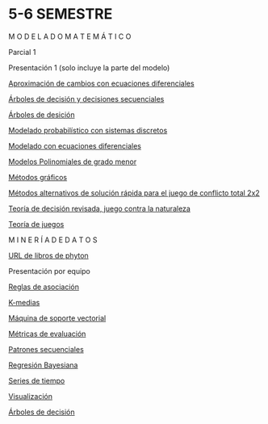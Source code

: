 # 5-6 SEMESTRE

M O D E L A D O                      M A T E M Á T I C O

Parcial 1

Presentación 1 (solo incluye la parte del modelo)

[Aproximación de cambios con ecuaciones diferenciales](https://github.com/jeniferdeleon1860533/5-6-Semestre/blob/main/Aproximaci%C3%B3deCambios_con%20EcuacionesDiferenciales.pdf)

[Árboles de decisión y decisiones secuenciales](https://github.com/jeniferdeleon1860533/5-6-Semestre/blob/main/Arboles_de_Decisi%C3%B3n_y_Secuenciales.pdf)

[Árboles de desición](https://github.com/jeniferdeleon1860533/5-6-Semestre/blob/main/DecisionTrees.pdf)

[Modelado probabilístico con sistemas discretos](https://github.com/jeniferdeleon1860533/5-6-Semestre/blob/main/Modelado%20Probalistico%20con%20Sistemas%20Discretos%20Equipo%202.pdf)

[Modelado con ecuaciones diferenciales](https://github.com/jeniferdeleon1860533/5-6-Semestre/blob/main/ModelandoCon_EcuacionesDiferenciales.pdf)

[Modelos Polinomiales de grado menor](https://github.com/jeniferdeleon1860533/5-6-Semestre/blob/main/Modelos%20Polinomiales%20de%20Grado%20Menor.pdf)

[Métodos gráficos](https://github.com/jeniferdeleon1860533/5-6-Semestre/blob/main/M%C3%A9todos_Gr%C3%A1ficos.pdf)

[Métodos alternativos de solución rápida para el juego de conflicto total 2x2](https://github.com/jeniferdeleon1860533/5-6-Semestre/blob/main/M%C3%A9todos_deSolucion_R%C3%A1pida.pdf)

[Teoría de decisión revisada, juego contra la naturaleza](https://github.com/jeniferdeleon1860533/5-6-Semestre/blob/main/Teor%C3%ADa_de_Decisi%C3%B3n.pdf)

[Teoría de juegos](https://github.com/jeniferdeleon1860533/5-6-Semestre/blob/main/Teor%C3%ADa_de_Juegos.pdf)

M I N E R Í A             D E             D A T O S

[URL de libros de phyton](https://github.com/jeniferdeleon1860533/5-6-Semestre/blob/main/Links_MD.pdf)

Presentación por equipo

[Reglas de asociación](https://github.com/jeniferdeleon1860533/5-6-Semestre/blob/main/Presentacion_Reglas.de.asociacion_Equipo10.pdf)

[K-medias](https://github.com/jeniferdeleon1860533/5-6-Semestre/blob/main/Presentaci%C3%B3n_K-Medias_Equipo-6.pdf)

[Máquina de soporte vectorial](https://github.com/jeniferdeleon1860533/5-6-Semestre/blob/main/Presentaci%C3%B3n_M%C3%A1quina%20de%20soporte%20vectorial_05.pdf)

[Métricas de evaluación](https://github.com/jeniferdeleon1860533/5-6-Semestre/blob/main/Presentaci%C3%B3n_M%C3%A9tricas_de_evaluaci%C3%B3n_Equipo9.pdf)

[Patrones secuenciales](https://github.com/jeniferdeleon1860533/5-6-Semestre/blob/main/Presentaci%C3%B3n_Patrones%20Secuenciales_2%20.pdf)

[Regresión Bayesiana](https://github.com/jeniferdeleon1860533/5-6-Semestre/blob/main/Presentaci%C3%B3n_Regresi%C3%B3n%20Bayesiana_04.pdf)

[Series de tiempo](https://github.com/jeniferdeleon1860533/5-6-Semestre/blob/main/Presentaci%C3%B3n_Series-de-Tiempo_Equipo-8.pdf)

[Visualización](https://github.com/jeniferdeleon1860533/5-6-Semestre/blob/main/Presentaci%C3%B3n_Visualizaci%C3%B3n_01.pdf)

[Árboles de decisión](https://github.com/jeniferdeleon1860533/5-6-Semestre/blob/main/Presentaci%C3%B3n_%C3%81rboles%20de%20desici%C3%B3n_Equipo7.pdf)


